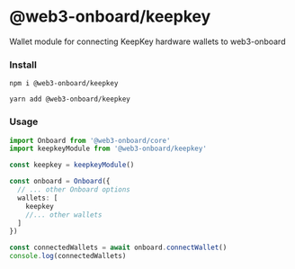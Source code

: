 # @web3-onboard/keepkey

Wallet module for connecting KeepKey hardware wallets to web3-onboard

### Install

```
npm i @web3-onboard/keepkey
```

```
yarn add @web3-onboard/keepkey
```


### Usage

```typescript
import Onboard from '@web3-onboard/core'
import keepkeyModule from '@web3-onboard/keepkey'

const keepkey = keepkeyModule()

const onboard = Onboard({
  // ... other Onboard options
  wallets: [
    keepkey
    //... other wallets
  ]
})

const connectedWallets = await onboard.connectWallet()
console.log(connectedWallets)
```